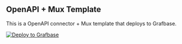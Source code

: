 ## OpenAPI + Mux Template

This is a OpenAPI connector + Mux template that deploys to Grafbase.

[![Deploy to Grafbase](https://grafbase.com/button)](https://grafbase.com/new/configure?template=Mux&source=https%3A%2F%2Fgithub.com%2Fgrafbase%2Fgrafbase%2Ftree%2Fmain%2Ftemplates%2Fopenapi-mux)
